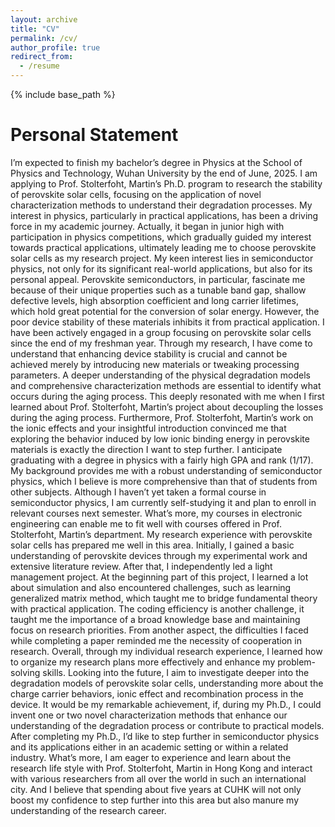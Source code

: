 ```yaml
---
layout: archive
title: "CV"
permalink: /cv/
author_profile: true
redirect_from:
  - /resume
---
```


{% include base_path %}

Personal Statement
======
I’m expected to finish my bachelor’s degree in Physics at the School of Physics and Technology, Wuhan University by the end of June, 2025. I am applying to Prof. Stolterfoht, Martin’s Ph.D. program to research the stability of perovskite solar cells, focusing on the application of novel characterization methods to understand their degradation processes. My interest in physics, particularly in practical applications, has been a driving force in my academic journey. Actually, it began in junior high with participation in physics competitions, which gradually guided my interest towards practical applications, ultimately leading me to choose perovskite solar cells as my research project. 
My keen interest lies in semiconductor physics, not only for its significant real-world applications, but also for its personal appeal. Perovskite semiconductors, in particular, fascinate me because of their unique properties such as a tunable band gap, shallow defective levels, high absorption coefficient and long carrier lifetimes, which hold great potential for the conversion of solar energy. However, the poor device stability of these materials inhibits it from practical application. I have been actively engaged in a group focusing on perovskite solar cells since the end of my freshman year. Through my research, I have come to understand that enhancing device stability is crucial and cannot be achieved merely by introducing new materials or tweaking processing parameters. A deeper understanding of the physical degradation models and comprehensive characterization methods are essential to identify what occurs during the aging process. This deeply resonated with me when I first learned about Prof. Stolterfoht, Martin’s project about decoupling the losses during the aging process. Furthermore, Prof. Stolterfoht, Martin’s work on the ionic effects and your insightful introduction convinced me that exploring the behavior induced by low ionic binding energy in perovskite materials is exactly the direction I want to step further.
I anticipate graduating with a degree in physics with a fairly high GPA and rank (1/17). My background provides me with a robust understanding of semiconductor physics, which I believe is more comprehensive than that of students from other subjects. Although I haven’t yet taken a formal course in semiconductor physics, I am currently self-studying it and plan to enroll in relevant courses next semester. What’s more, my courses in electronic engineering can enable me to fit well with courses offered in Prof. Stolterfoht, Martin’s department. 
My research experience with perovskite solar cells has prepared me well in this area. Initially, I gained a basic understanding of perovskite devices through my experimental work and extensive literature review. After that, I independently led a light management project. At the beginning part of this project, I learned a lot about simulation and also encountered challenges, such as learning generalized matrix method, which taught me to bridge fundamental theory with practical application. The coding efficiency is another challenge, it taught me the importance of a broad knowledge base and maintaining focus on research priorities. From another aspect, the difficulties I faced while completing a paper reminded me the necessity of cooperation in research. Overall, through my individual research experience, I learned how to organize my research plans more effectively and enhance my problem-solving skills.
Looking into the future, I aim to investigate deeper into the degradation models of perovskite solar cells, understanding more about the charge carrier behaviors, ionic effect and recombination process in the device. It would be my remarkable achievement, if, during my Ph.D., I could invent one or two novel characterization methods that enhance our understanding of the degradation process or contribute to practical models. After completing my Ph.D., I’d like to step further in semiconductor physics and its applications either in an academic setting or within a related industry. What’s more, I am eager to experience and learn about the research life style with Prof. Stolterfoht, Martin in Hong Kong and interact with various researchers from all over the world in such an international city. And I believe that spending about five years at CUHK will not only boost my confidence to step further into this area but also manure my understanding of the research career.

